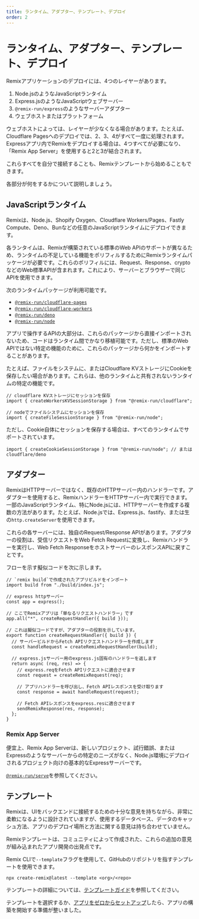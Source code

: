 ```yaml
---
title: ランタイム、アダプター、テンプレート、デプロイ
order: 2
---
```


# ランタイム、アダプター、テンプレート、デプロイ

Remixアプリケーションのデプロイには、4つのレイヤーがあります。

1. Node.jsのようなJavaScriptランタイム
2. Express.jsのようなJavaScriptウェブサーバー
3. `@remix-run/express`のようなサーバーアダプター
4. ウェブホストまたはプラットフォーム

ウェブホストによっては、レイヤーが少なくなる場合があります。たとえば、Cloudflare Pagesへのデプロイでは、2、3、4がすべて一度に処理されます。Expressアプリ内でRemixをデプロイする場合は、4つすべてが必要になり、「Remix App Server」を使用すると2と3が結合されます。

これらすべてを自分で接続することも、Remixテンプレートから始めることもできます。

各部分が何をするかについて説明しましょう。

## JavaScriptランタイム

Remixは、Node.js、Shopify Oxygen、Cloudflare Workers/Pages、Fastly Compute、Deno、Bunなどの任意のJavaScriptランタイムにデプロイできます。

各ランタイムは、Remixが構築されている標準のWeb APIのサポートが異なるため、ランタイムの不足している機能をポリフィルするためにRemixランタイムパッケージが必要です。これらのポリフィルには、Request、Response、cryptoなどのWeb標準APIが含まれます。これにより、サーバーとブラウザーで同じAPIを使用できます。

次のランタイムパッケージが利用可能です。

- [`@remix-run/cloudflare-pages`][remix_run_cloudflare_pages]
- [`@remix-run/cloudflare-workers`][remix_run_cloudflare_workers]
- [`@remix-run/deno`][remix_run_deno]
- [`@remix-run/node`][remix_run_node]

アプリで操作するAPIの大部分は、これらのパッケージから直接インポートされないため、コードはランタイム間でかなり移植可能です。ただし、標準のWeb APIではない特定の機能のために、これらのパッケージから何かをインポートすることがあります。

たとえば、ファイルをシステムに、またはCloudflare KVストレージにCookieを保存したい場合があります。これらは、他のランタイムと共有されないランタイムの特定の機能です。

```tsx
// cloudflare KVストレージにセッションを保存
import { createWorkersKVSessionStorage } from "@remix-run/cloudflare";

// nodeでファイルシステムにセッションを保存
import { createFileSessionStorage } from "@remix-run/node";
```

ただし、Cookie自体にセッションを保存する場合は、すべてのランタイムでサポートされています。

```tsx
import { createCookieSessionStorage } from "@remix-run/node"; // または cloudflare/deno
```

## アダプター

RemixはHTTPサーバーではなく、既存のHTTPサーバー内のハンドラーです。アダプターを使用すると、RemixハンドラーをHTTPサーバー内で実行できます。一部のJavaScriptランタイム、特にNode.jsには、HTTPサーバーを作成する複数の方法があります。たとえば、Node.jsでは、Express.js、fastify、または生の`http.createServer`を使用できます。

これらの各サーバーには、独自のRequest/Response APIがあります。アダプターの役割は、受信リクエストをWeb Fetch Requestに変換し、Remixハンドラーを実行し、Web Fetch ResponseをホストサーバーのレスポンスAPIに戻すことです。

フローを示す擬似コードを次に示します。

```tsx
// `remix build`で作成されたアプリビルドをインポート
import build from "./build/index.js";

// express httpサーバー
const app = express();

// ここでRemixアプリは「単なるリクエストハンドラー」です
app.all("*", createRequestHandler({ build }));

// これは擬似コードですが、アダプターの役割を示しています。
export function createRequestHandler({ build }) {
  // サーバービルドからFetch APIリクエストハンドラーを作成します
  const handleRequest = createRemixRequestHandler(build);

  // express.jsサーバー用のexpress.js固有のハンドラーを返します
  return async (req, res) => {
    // express.reqをFetch APIリクエストに適合させます
    const request = createRemixRequest(req);

    // アプリハンドラーを呼び出し、Fetch APIレスポンスを受け取ります
    const response = await handleRequest(request);

    // Fetch APIレスポンスをexpress.resに適合させます
    sendRemixResponse(res, response);
  };
}
```

### Remix App Server

便宜上、Remix App Serverは、新しいプロジェクト、試行錯誤、またはExpressのようなサーバーからの特定のニーズがなく、Node.js環境にデプロイされるプロジェクト向けの基本的なExpressサーバーです。

[`@remix-run/serve`][serve]を参照してください。

## テンプレート

Remixは、UIをバックエンドに接続するための十分な意見を持ちながら、非常に柔軟になるように設計されていますが、使用するデータベース、データのキャッシュ方法、アプリのデプロイ場所と方法に関する意見は持ち合わせていません。

Remixテンプレートは、コミュニティによって作成された、これらの追加の意見が組み込まれたアプリ開発の出発点です。

Remix CLIで`--template`フラグを使用して、GitHubのリポジトリを指すテンプレートを使用できます。

```
npx create-remix@latest --template <org>/<repo>
```

テンプレートの詳細については、[テンプレートガイド][templates_guide]を参照してください。

テンプレートを選択するか、[アプリをゼロからセットアップ][quickstart]したら、アプリの構築を開始する準備が整いました。

[templates]: https://remix.guide/templates
[serve]: ../other-api/serve
[quickstart]: ../start/quickstart
[templates_guide]: ../guides/templates
[remix_run_cloudflare_pages]: https://npm.im/@remix-run/cloudflare-pages
[remix_run_cloudflare_workers]: https://npm.im/@remix-run/cloudflare-workers
[remix_run_deno]: https://npm.im/@remix-run/deno
[remix_run_node]: https://npm.im/@remix-run/node
